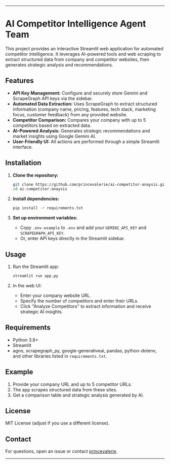 
---

# AI Competitor Intelligence Agent Team

This project provides an interactive Streamlit web application for automated competitor intelligence. It leverages AI-powered tools and web scraping to extract structured data from company and competitor websites, then generates strategic analysis and recommendations.

## Features

- **API Key Management:** Configure and securely store Gemini and ScrapeGraph API keys via the sidebar.
- **Automated Data Extraction:** Uses ScrapeGraph to extract structured information (company name, pricing, features, tech stack, marketing focus, customer feedback) from any provided website.
- **Competitor Comparison:** Compares your company with up to 5 competitors based on extracted data.
- **AI-Powered Analysis:** Generates strategic recommendations and market insights using Google Gemini AI.
- **User-Friendly UI:** All actions are performed through a simple Streamlit interface.

## Installation

1. **Clone the repository:**
   ```bash
   git clone https://github.com/princevalerie/ai-competitor-anaysis.git
   cd ai-competitor-anaysis
   ```

2. **Install dependencies:**
   ```bash
   pip install -r requirements.txt
   ```

3. **Set up environment variables:**
   - Copy `.env.example` to `.env` and add your `GEMINI_API_KEY` and `SCRAPEGRAPH_API_KEY`.
   - Or, enter API keys directly in the Streamlit sidebar.

## Usage

1. Run the Streamlit app:
   ```bash
   streamlit run app.py
   ```

2. In the web UI:
   - Enter your company website URL.
   - Specify the number of competitors and enter their URLs.
   - Click "Analyze Competitors" to extract information and receive strategic AI insights.

## Requirements

- Python 3.8+
- Streamlit
- agno, scrapegraph_py, google-generativeai, pandas, python-dotenv, and other libraries listed in `requirements.txt`.

## Example

1. Provide your company URL and up to 5 competitor URLs.
2. The app scrapes structured data from these sites.
3. Get a comparison table and strategic analysis generated by AI.

## License

MIT License (adjust if you use a different license).

## Contact

For questions, open an issue or contact [princevalerie](https://github.com/princevalerie).

---
